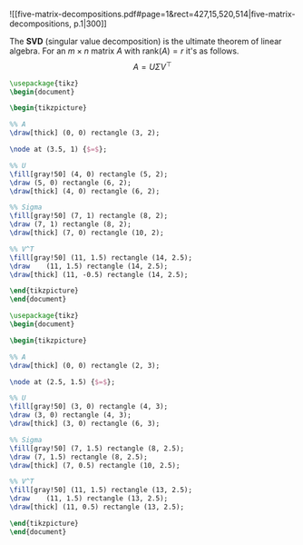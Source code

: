 
![[five-matrix-decompositions.pdf#page=1&rect=427,15,520,514|five-matrix-decompositions, p.1|300]]

The **SVD** (singular value decomposition) is the ultimate theorem of linear algebra. For an $m \times n$ matrix $A$ with $\mathrm{rank}(A) = r$ it's as follows.
$$
A = U \Sigma V^{\top}
$$


```tikz
\usepackage{tikz} 
\begin{document}

\begin{tikzpicture}

%% A
\draw[thick] (0, 0) rectangle (3, 2);

\node at (3.5, 1) {$=$};

%% U
\fill[gray!50] (4, 0) rectangle (5, 2);
\draw (5, 0) rectangle (6, 2);
\draw[thick] (4, 0) rectangle (6, 2);

%% Sigma
\fill[gray!50] (7, 1) rectangle (8, 2);
\draw (7, 1) rectangle (8, 2);
\draw[thick] (7, 0) rectangle (10, 2);

%% V^T
\fill[gray!50] (11, 1.5) rectangle (14, 2.5);
\draw	 (11, 1.5) rectangle (14, 2.5);
\draw[thick] (11, -0.5) rectangle (14, 2.5);

\end{tikzpicture}
\end{document}
```




```tikz
\usepackage{tikz} 
\begin{document}

\begin{tikzpicture}

%% A
\draw[thick] (0, 0) rectangle (2, 3);

\node at (2.5, 1.5) {$=$};

%% U
\fill[gray!50] (3, 0) rectangle (4, 3);
\draw (3, 0) rectangle (4, 3);
\draw[thick] (3, 0) rectangle (6, 3);

%% Sigma
\fill[gray!50] (7, 1.5) rectangle (8, 2.5);
\draw (7, 1.5) rectangle (8, 2.5);
\draw[thick] (7, 0.5) rectangle (10, 2.5);

%% V^T
\fill[gray!50] (11, 1.5) rectangle (13, 2.5);
\draw	 (11, 1.5) rectangle (13, 2.5);
\draw[thick] (11, 0.5) rectangle (13, 2.5);

\end{tikzpicture}
\end{document}
```
